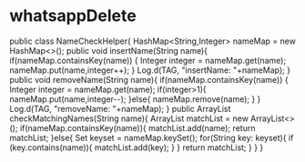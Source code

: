 # whatsappDelete
public class NameCheckHelper{
        HashMap<String,Integer> nameMap = new HashMap<>();
        public void insertName(String name){
            if(nameMap.containsKey(name)) {
                Integer integer = nameMap.get(name);
                nameMap.put(name,integer++);
            }
            Log.d(TAG, "insertName: "+nameMap);
        }
        public void removeName(String name){
            if(nameMap.containsKey(name)) {
                Integer integer = nameMap.get(name);
                if(integer>1){
                    nameMap.put(name,integer--);
                }else{
                    nameMap.remove(name);
                }
            }
            Log.d(TAG, "removeName: "+nameMap);
        }
        public ArrayList<String> checkMatchingNames(String name){
            ArrayList<String> matchList = new ArrayList<>();
            if(nameMap.containsKey(name)){
               matchList.add(name);
               return matchList;
            }else{
                Set<String> keyset = nameMap.keySet();
                for(String key: keyset){
                    if (key.contains(name)){
                        matchList.add(key);
                    }
                }
                return matchList;
            }
        }
    }

